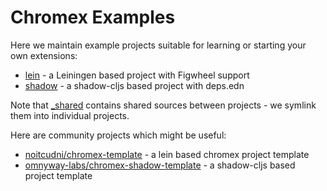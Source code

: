 # Chromex Examples

Here we maintain example projects suitable for learning or starting your own extensions:

* [lein](lein) - a Leiningen based project with Figwheel support
* [shadow](shadow) - a shadow-cljs based project with deps.edn

Note that [_shared](_shared) contains shared sources between projects - we symlink them into individual projects.

Here are community projects which might be useful:

* [noitcudni/chromex-template](https://github.com/noitcudni/chromex-template) - a lein based chromex project template
* [omnyway-labs/chromex-shadow-template](https://github.com/omnyway-labs/chromex-shadow-template) - a shadow-cljs based 
project template
